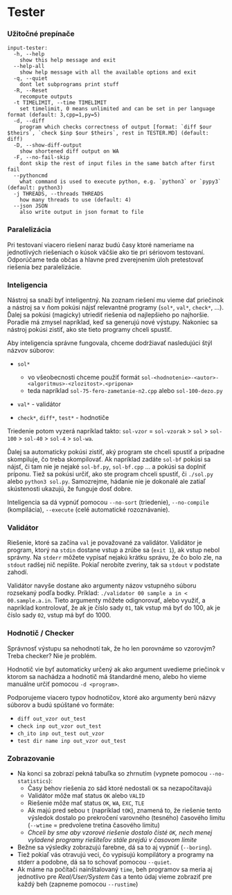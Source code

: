 # Tester

### Užitočné prepínače

```
input-tester:
  -h, --help
    show this help message and exit
  --help-all
    show help message with all the available options and exit
  -q, --quiet
    dont let subprograms print stuff
  -R, --Reset
    recompute outputs
  -t TIMELIMIT, --time TIMELIMIT
    set timelimit, 0 means unlimited and can be set in per language format (default: 3,cpp=1,py=5)
  -d, --diff
    program which checks correctness of output [format: `diff $our $theirs`, `check $inp $our $theirs`, rest in TESTER.MD] (default: diff)
  -D, --show-diff-output
    show shortened diff output on WA
  -F, --no-fail-skip
    dont skip the rest of input files in the same batch after first fail
  --pythoncmd
    what command is used to execute python, e.g. `python3` or `pypy3` (default: python3)
  -j THREADS, --threads THREADS
    how many threads to use (default: 4)
  --json JSON
    also write output in json format to file
```

### Paralelizácia

Pri testovaní viacero riešení naraz budú časy ktoré nameriame na jednotlivých riešeniach o kúsok väčšie ako tie pri sériovom testovaní. Odporúčame teda občas a hlavne pred zverejnením úloh pretestovať riešenia bez paralelizácie.

### Inteligencia

Nástroj sa snaží byť inteligentný. Na zoznam riešení mu vieme dať priečinok a nástroj sa v ňom pokúsi nájsť relevantné programy (`sol*`, `val*`, `check*`, ...). Ďalej sa pokúsi (magicky) utriediť riešenia od najlepšieho po najhoršie. Poradie má zmysel napríklad, keď sa generujú nové výstupy. Nakoniec sa nástroj pokúsi zistiť, ako ste tieto programy chceli spustiť.

Aby inteligencia správne fungovala, chceme dodržiavať nasledujúci štýl názvov súborov:

- `sol*`

  - vo všeobecnosti chceme použiť formát `sol-<hodnotenie>-<autor>-<algoritmus>-<zlozitost>.<pripona>`
  - teda napríklad `sol-75-fero-zametanie-n2.cpp` alebo `sol-100-dezo.py`

- `val*` - validátor
- `check*`, `diff*`, `test*` - hodnotiče

Triedenie potom vyzerá napríklad takto: `sol-vzor` = `sol-vzorak` > `sol` > `sol-100` > `sol-40` > `sol-4` > `sol-wa`.

Ďalej sa automaticky pokúsi zistiť, aký program ste chceli spustiť a prípadne skompiluje, čo treba skompilovať. Ak napríklad zadáte `sol-bf` pokúsi sa nájsť, či tam nie je nejaké `sol-bf.py`, `sol-bf.cpp` ... a pokúsi sa doplniť príponu. Tiež sa pokúsi určiť, ako ste program chceli spustiť, či `./sol.py` alebo `python3 sol.py`. Samozrejme, hádanie nie je dokonalé ale zatiaľ skústenosti ukazujú, že funguje dosť dobre.

Inteligencia sa dá vypnúť pomocou `--no-sort` (triedenie), `--no-compile` (kompilácia), `--execute` (celé automatické rozoznávanie).

### Validátor

Riešenie, ktoré sa začína `val` je považované za validátor. Validátor je program, ktorý na `stdin` dostane vstup a zrúbe sa (`exit 1`), ak vstup nebol správny. Na `stderr` môžete vypísať nejakú krátku správu, že čo bolo zle, na `stdout` radšej nič nepíšte. Pokiaľ nerobíte zveriny, tak sa `stdout` v podstate zahodí.

Validátor navyše dostane ako argumenty názov vstupného súboru rozsekaný podľa bodky. Príklad: `./validator 00 sample a in < 00.sample.a.in`. Tieto argumenty môžete odignorovať, alebo využiť, a napríklad kontrolovať, že ak je číslo sady `01`, tak vstup má byť do 100, ak je číslo sady `02`, vstup má byť do 1000.

### Hodnotič / Checker

Správnosť výstupu sa nehodnotí tak, že ho len porovnáme so vzorovým? Treba checker? Nie je problém.

Hodnotič vie byť automaticky určený ak ako argument uvedieme priečinok v ktorom sa nachádza a hodnotič má štandardné meno, alebo ho vieme manuálne určiť pomocou `-d <program>`.

Podporujeme viacero typov hodnotičov, ktoré ako argumenty berú názvy súborov a budú spúštané vo formáte:

- `diff out_vzor out_test`
- `check inp out_vzor out_test`
- `ch_ito inp out_test out_vzor`
- `test dir name inp out_vzor out_test`

### Zobrazovanie

- Na konci sa zobrazí pekná tabuľka so zhrnutím (vypnete pomocou `--no-statistics`):
  - Časy behov riešenia zo sád ktoré nedostali `OK` sa nezapočítavajú
  - Validátor môže mať status `OK` alebo `VALID`
  - Riešenie môže mať status `OK`, `WA`, `EXC`, `TLE`
  - Ak majú pred sebou `t` (napríklad `tOK`), znamená to, že riešenie tento výsledok dostalo po prekročení varovného (tesného) časového limitu (`--wtime` = predvolene tretina časového limitu)
  - _Chceli by sme aby vzorové riešenie dostalo čisté `OK`, nech menej vyladené programy riešiteľov stále prejdú v časovom limite_
- Bežne sa výsledky zobrazujú farebne, dá sa to aj vypnúť (`--boring`).
- Tiež pokiaľ vás otravujú veci, čo vypisujú kompilátory a programy na stderr a podobne, dá sa to schovať pomocou `--quiet`.
- Ak máme na počítači nainštalovaný `time`, beh programov sa meria aj jednotlivo pre _Real/User/System_ čas a tento údaj vieme zobraziť pre každý beh (zapneme pomocou `--rustime`)
